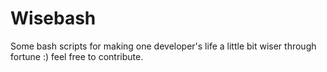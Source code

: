# Wisebash
Some bash scripts for making one developer's life a little bit wiser through fortune :) feel free to contribute.
